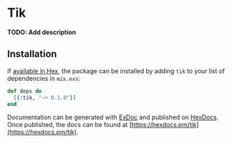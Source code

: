 # Tik

**TODO: Add description**

## Installation

If [available in Hex](https://hex.pm/docs/publish), the package can be installed
by adding `tik` to your list of dependencies in `mix.exs`:

```elixir
def deps do
  [{:tik, "~> 0.1.0"}]
end
```

Documentation can be generated with [ExDoc](https://github.com/elixir-lang/ex_doc)
and published on [HexDocs](https://hexdocs.pm). Once published, the docs can
be found at [https://hexdocs.pm/tik](https://hexdocs.pm/tik).

